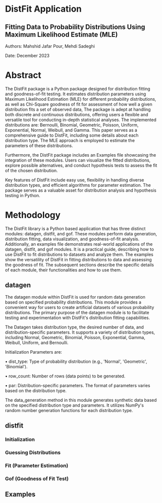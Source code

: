 # DistFit Application 
## Fitting Data to Probability Distributions Using Maximum Likelihood Estimate (MLE)
Authors: Mahshid Jafar Pour, Mehdi Sadeghi

Date: December 2023

# Abstract
The DistFit package is a Python package designed for distribution fitting and goodness-of-fit testing. It estimates distribution parameters using Maximum Likelihood Estimation (MLE)  for different probability distributions, as well as Chi-Square goodness of fit for assessment of how well a given distribution fits a set of observed data, The package is adept at handling both discrete and continuous distributions, offering users a flexible and versatile tool for conducting in-depth statistical analyses. The implemented distributions are: Bernoulli, Binomial, Geometric, Poisson, Uniform, Exponential, Normal, Weibull, and Gamma. This paper serves as a comprehensive guide to DistFit, including some details about each distribution type. The MLE approach is employed to estimate the parameters of these distributions.

Furthermore, the DistFit package includes an Examples file showcasing the integration of these modules. Users can visualize the fitted distributions, explore possible alternatives, and conduct hypothesis tests to assess the fit of the chosen distribution.

Key features of DistFit include easy use, flexibility in handling diverse distribution types, and efficient algorithms for parameter estimation. The package serves as a valuable asset for distribution analysis and hypothesis testing in Python.


# Methodology
The DistFit library is a Python based application that has three distinct modules: datagen, distfit, and gof. These modules perform data generation, distribution fitting, data visualization, and goodness-of-fit analysis. Additionally, an examples file demonstrates real-world applications of the datagen, distfit, and gof modules. It is a practical guide, describing how to use DistFit to fit distributions to datasets and analyze them. The examples show the versatility  of DistFit in fitting distributions to data and assessing the goodness of fit. The subsequent sections describe the specific details of each module, their functionalities and how to use them.

## datagen
The datagen module within DistFit is used for random data generation based on specified probability distributions. This module provides a convenient way for users to create artificial datasets of various probability distributions. The primary purpose of the datagen module is to facilitate testing and experimentation with DistFit's distribution fitting capabilities.

The Datagen takes distribution type, the desired number of data, and distribution-specific parameters. It supports a variety of distribution types, including Normal, Geometric, Binomial, Poisson, Exponential, Gamma, Weibull, Uniform, and Bernoulli.

Initialization Parameters are:

  •	dist_type: Type of probability distribution (e.g., 'Normal', 'Geometric', 'Binomial').

  •	row_count: Number of rows (data points) to be generated.

  •	par: Distribution-specific parameters. The format of parameters varies based on the distribution type.

The data_generation method in this module generates synthetic data based on the specified distribution type and parameters. It utilizes NumPy's random number generation functions for each distribution type.

## distfit


### Initialization

### Guessing Distributions

### Fit (Parameter Estimation)

### Gof (Goodness of Fit Test)

## Examples 
